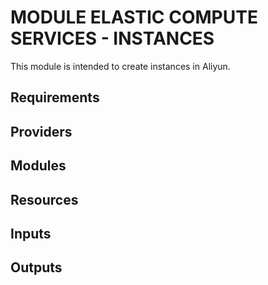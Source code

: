 # MODULE ELASTIC COMPUTE SERVICES - INSTANCES

This module is intended to create instances in Aliyun.

## Requirements

## Providers

## Modules

## Resources

## Inputs

## Outputs
